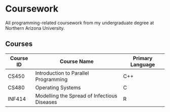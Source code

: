 # Coursework
All programming-related coursework from my undergraduate degree at Northern Arizona University.

## Courses
| Course ID | Course Name | Primary Language |
|---|---|---|
| CS450 | Introduction to Parallel Programming | C++ |
| CS480 | Operating Systems | C |
| INF414 | Modelling the Spread of Infectious Diseases | R |
